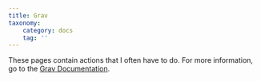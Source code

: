 ```yaml
---
title: Grav
taxonomy:
    category: docs
    tag: ''
---
```


These pages contain actions that I often have to do. For more information, go to the [Grav Documentation](https://learn.getgrav.org/16/cli-console/grav-cli).


